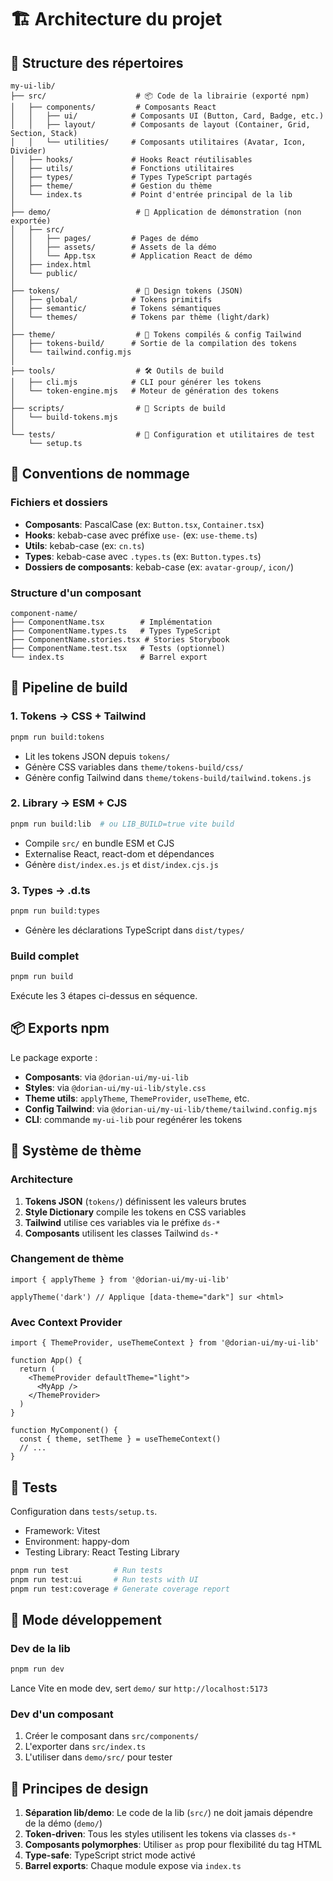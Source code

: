 # 🏗️ Architecture du projet

## 📁 Structure des répertoires

```
my-ui-lib/
├── src/                    # 📦 Code de la librairie (exporté npm)
│   ├── components/         # Composants React
│   │   ├── ui/            # Composants UI (Button, Card, Badge, etc.)
│   │   ├── layout/        # Composants de layout (Container, Grid, Section, Stack)
│   │   └── utilities/     # Composants utilitaires (Avatar, Icon, Divider)
│   ├── hooks/             # Hooks React réutilisables
│   ├── utils/             # Fonctions utilitaires
│   ├── types/             # Types TypeScript partagés
│   ├── theme/             # Gestion du thème
│   └── index.ts           # Point d'entrée principal de la lib
│
├── demo/                   # 🎪 Application de démonstration (non exportée)
│   ├── src/
│   │   ├── pages/         # Pages de démo
│   │   ├── assets/        # Assets de la démo
│   │   └── App.tsx        # Application React de démo
│   ├── index.html
│   └── public/
│
├── tokens/                 # 🎨 Design tokens (JSON)
│   ├── global/            # Tokens primitifs
│   ├── semantic/          # Tokens sémantiques
│   └── themes/            # Tokens par thème (light/dark)
│
├── theme/                  # 🔧 Tokens compilés & config Tailwind
│   ├── tokens-build/      # Sortie de la compilation des tokens
│   └── tailwind.config.mjs
│
├── tools/                  # 🛠️ Outils de build
│   ├── cli.mjs            # CLI pour générer les tokens
│   └── token-engine.mjs   # Moteur de génération des tokens
│
├── scripts/                # 📜 Scripts de build
│   └── build-tokens.mjs
│
└── tests/                  # 🧪 Configuration et utilitaires de test
    └── setup.ts
```

## 🎯 Conventions de nommage

### Fichiers et dossiers
- **Composants**: PascalCase (ex: `Button.tsx`, `Container.tsx`)
- **Hooks**: kebab-case avec préfixe `use-` (ex: `use-theme.ts`)
- **Utils**: kebab-case (ex: `cn.ts`)
- **Types**: kebab-case avec `.types.ts` (ex: `Button.types.ts`)
- **Dossiers de composants**: kebab-case (ex: `avatar-group/`, `icon/`)

### Structure d'un composant

```
component-name/
├── ComponentName.tsx        # Implémentation
├── ComponentName.types.ts   # Types TypeScript
├── ComponentName.stories.tsx # Stories Storybook
├── ComponentName.test.tsx   # Tests (optionnel)
└── index.ts                 # Barrel export
```

## 🔄 Pipeline de build

### 1. Tokens → CSS + Tailwind
```bash
pnpm run build:tokens
```
- Lit les tokens JSON depuis `tokens/`
- Génère CSS variables dans `theme/tokens-build/css/`
- Génère config Tailwind dans `theme/tokens-build/tailwind.tokens.js`

### 2. Library → ESM + CJS
```bash
pnpm run build:lib  # ou LIB_BUILD=true vite build
```
- Compile `src/` en bundle ESM et CJS
- Externalise React, react-dom et dépendances
- Génère `dist/index.es.js` et `dist/index.cjs.js`

### 3. Types → .d.ts
```bash
pnpm run build:types
```
- Génère les déclarations TypeScript dans `dist/types/`

### Build complet
```bash
pnpm run build
```
Exécute les 3 étapes ci-dessus en séquence.

## 📦 Exports npm

Le package exporte :
- **Composants**: via `@dorian-ui/my-ui-lib`
- **Styles**: via `@dorian-ui/my-ui-lib/style.css`
- **Theme utils**: `applyTheme`, `ThemeProvider`, `useTheme`, etc.
- **Config Tailwind**: via `@dorian-ui/my-ui-lib/theme/tailwind.config.mjs`
- **CLI**: commande `my-ui-lib` pour regénérer les tokens

## 🎨 Système de thème

### Architecture

1. **Tokens JSON** (`tokens/`) définissent les valeurs brutes
2. **Style Dictionary** compile les tokens en CSS variables
3. **Tailwind** utilise ces variables via le préfixe `ds-*`
4. **Composants** utilisent les classes Tailwind `ds-*`

### Changement de thème

```tsx
import { applyTheme } from '@dorian-ui/my-ui-lib'

applyTheme('dark') // Applique [data-theme="dark"] sur <html>
```

### Avec Context Provider

```tsx
import { ThemeProvider, useThemeContext } from '@dorian-ui/my-ui-lib'

function App() {
  return (
    <ThemeProvider defaultTheme="light">
      <MyApp />
    </ThemeProvider>
  )
}

function MyComponent() {
  const { theme, setTheme } = useThemeContext()
  // ...
}
```

## 🧪 Tests

Configuration dans `tests/setup.ts`.
- Framework: Vitest
- Environment: happy-dom
- Testing Library: React Testing Library

```bash
pnpm run test          # Run tests
pnpm run test:ui       # Run tests with UI
pnpm run test:coverage # Generate coverage report
```

## 🔧 Mode développement

### Dev de la lib
```bash
pnpm run dev
```
Lance Vite en mode dev, sert `demo/` sur `http://localhost:5173`

### Dev d'un composant
1. Créer le composant dans `src/components/`
2. L'exporter dans `src/index.ts`
3. L'utiliser dans `demo/src/` pour tester

## 📝 Principes de design

1. **Séparation lib/demo**: Le code de la lib (`src/`) ne doit jamais dépendre de la démo (`demo/`)
2. **Token-driven**: Tous les styles utilisent les tokens via classes `ds-*`
3. **Composants polymorphes**: Utiliser `as` prop pour flexibilité du tag HTML
4. **Type-safe**: TypeScript strict mode activé
5. **Barrel exports**: Chaque module expose via `index.ts`
